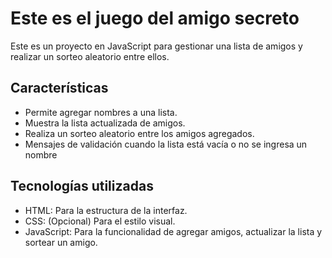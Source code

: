 <h1>Este es el juego del amigo secreto</h1>

Este es un proyecto en JavaScript para gestionar una lista de amigos y realizar un sorteo aleatorio entre ellos.

<h2>Características</h2>

- Permite agregar nombres a una lista.
- Muestra la lista actualizada de amigos.
- Realiza un sorteo aleatorio entre los amigos agregados.
- Mensajes de validación cuando la lista está vacía o no se ingresa un nombre

<h2>Tecnologías utilizadas</h2>

- HTML: Para la estructura de la interfaz.
- CSS: (Opcional) Para el estilo visual.
- JavaScript: Para la funcionalidad de agregar amigos, actualizar la lista y sortear un amigo.
